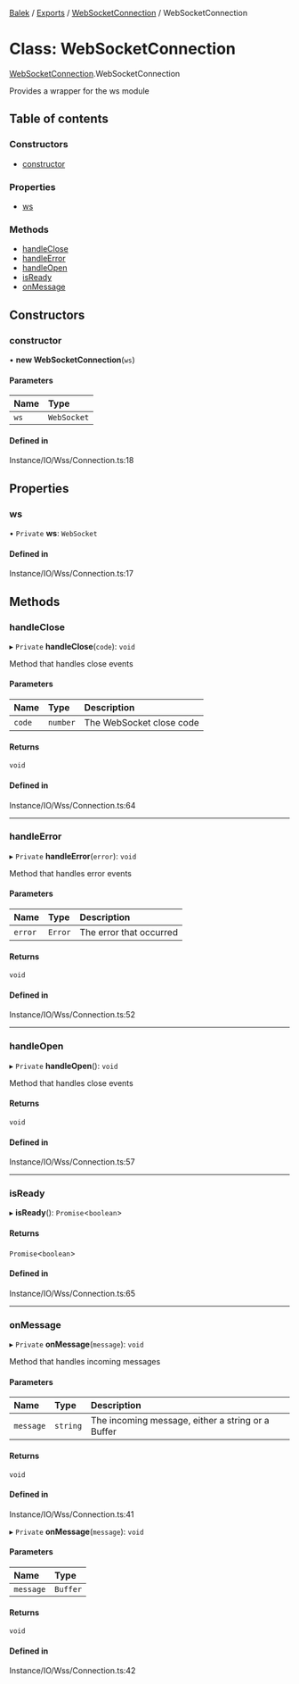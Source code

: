 [Balek](../README.md) / [Exports](../modules.md) / [WebSocketConnection](../modules/WebSocketConnection.md) / WebSocketConnection

# Class: WebSocketConnection

[WebSocketConnection](../modules/WebSocketConnection.md).WebSocketConnection

Provides a wrapper for the ws module

## Table of contents

### Constructors

- [constructor](WebSocketConnection.WebSocketConnection.md#constructor)

### Properties

- [ws](WebSocketConnection.WebSocketConnection.md#ws)

### Methods

- [handleClose](WebSocketConnection.WebSocketConnection.md#handleclose)
- [handleError](WebSocketConnection.WebSocketConnection.md#handleerror)
- [handleOpen](WebSocketConnection.WebSocketConnection.md#handleopen)
- [isReady](WebSocketConnection.WebSocketConnection.md#isready)
- [onMessage](WebSocketConnection.WebSocketConnection.md#onmessage)

## Constructors

### constructor

• **new WebSocketConnection**(`ws`)

#### Parameters

| Name | Type |
| :------ | :------ |
| `ws` | `WebSocket` |

#### Defined in

Instance/IO/Wss/Connection.ts:18

## Properties

### ws

• `Private` **ws**: `WebSocket`

#### Defined in

Instance/IO/Wss/Connection.ts:17

## Methods

### handleClose

▸ `Private` **handleClose**(`code`): `void`

Method that handles close events

#### Parameters

| Name | Type | Description |
| :------ | :------ | :------ |
| `code` | `number` | The WebSocket close code |

#### Returns

`void`

#### Defined in

Instance/IO/Wss/Connection.ts:64

___

### handleError

▸ `Private` **handleError**(`error`): `void`

Method that handles error events

#### Parameters

| Name | Type | Description |
| :------ | :------ | :------ |
| `error` | `Error` | The error that occurred |

#### Returns

`void`

#### Defined in

Instance/IO/Wss/Connection.ts:52

___

### handleOpen

▸ `Private` **handleOpen**(): `void`

Method that handles close events

#### Returns

`void`

#### Defined in

Instance/IO/Wss/Connection.ts:57

___

### isReady

▸ **isReady**(): `Promise`<`boolean`\>

#### Returns

`Promise`<`boolean`\>

#### Defined in

Instance/IO/Wss/Connection.ts:65

___

### onMessage

▸ `Private` **onMessage**(`message`): `void`

Method that handles incoming messages

#### Parameters

| Name | Type | Description |
| :------ | :------ | :------ |
| `message` | `string` | The incoming message, either a string or a Buffer |

#### Returns

`void`

#### Defined in

Instance/IO/Wss/Connection.ts:41

▸ `Private` **onMessage**(`message`): `void`

#### Parameters

| Name | Type |
| :------ | :------ |
| `message` | `Buffer` |

#### Returns

`void`

#### Defined in

Instance/IO/Wss/Connection.ts:42
